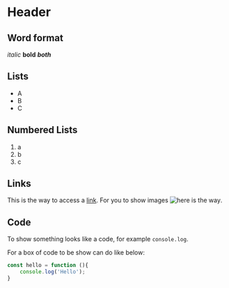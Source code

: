 # Header

## Word format

_italic_
**bold**
___both___

## Lists

* A
* B
* C

## Numbered Lists

1. a
2. b
3. c

## Links

This is the way to access a [link](https://google.com).
For you to show images ![here is the way](url).

## Code

To show something looks like a code, for example `console.log`.

For a box of code to be show can do like below:

```javascript
const hello = function (){
    console.log('Hello');
}
```


